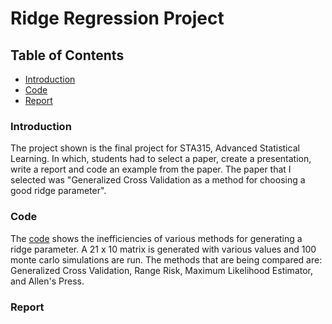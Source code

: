 # Ridge Regression Project

## Table of Contents
* [Introduction](#introduction)
* [Code](#code)
* [Report](#report)

### Introduction

The project shown is the final project for STA315, Advanced Statistical Learning. In which, students had to select a paper, create a presentation, write a report and code an example from the paper. The paper that I selected was "Generalized Cross Validation as a method for choosing a good ridge parameter".

### Code

The [code](https://github.com/jidafan/Ridge-Regression-Project/blob/main/STA315%20Final%20Project%20Code.R) shows the inefficiencies of various methods for generating a ridge parameter. A 21 x 10 matrix is generated with various values and 100 monte carlo simulations are run. The methods that are being compared are: Generalized Cross Validation, Range Risk, Maximum Likelihood Estimator, and Allen's Press.

### Report


